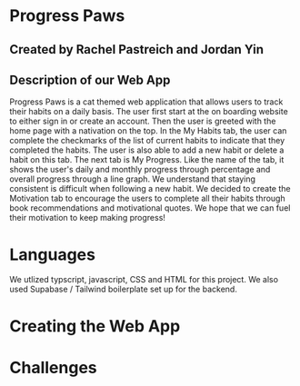 # Progress Paws
## Created by Rachel Pastreich and Jordan Yin

## Description of our Web App
Progress Paws is a cat themed web application that allows users to track their habits on a daily basis. The user first start at the on boarding website to either sign in or create an account. 
Then the user is greeted with the home page with a nativation on the top. 
In the My Habits tab, the user can complete the checkmarks of the list of current habits to indicate that they completed the habits. The user is also able to add a new habit or delete a habit on this tab.
The next tab is My Progress. Like the name of the tab, it shows the user's daily and monthly progress through percentage and overall progress through a line graph.
We understand that staying consistent is difficult when following a new habit. We decided to create the Motivation tab to encourage the users to complete all their habits through book recommendations and motivational quotes. We hope that we can fuel their motivation to keep making progress! 

# Languages
We utlized typscript, javascript, CSS and HTML for this project. We also used Supabase / Tailwind boilerplate set up for the backend.


# Creating the Web App

# Challenges
